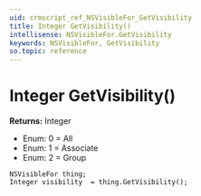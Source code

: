 ```yaml
---
uid: crmscript_ref_NSVisibleFor_GetVisibility
title: Integer GetVisibility()
intellisense: NSVisibleFor.GetVisibility
keywords: NSVisibleFor, GetVisibility
so.topic: reference
---
```


# Integer GetVisibility()

**Returns:** Integer

* Enum: 0 = All 
* Enum: 1 = Associate 
* Enum: 2 = Group 

```crmscript
NSVisibleFor thing;
Integer visibility  = thing.GetVisibility();
```

